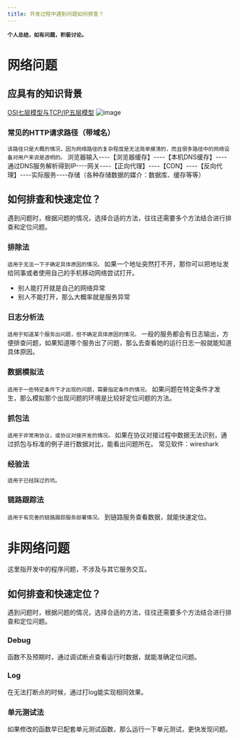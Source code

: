 ```yaml
---
title: 开发过程中遇到问题如何排查？
---
```

**`个人总结，如有问题，积极讨论。`**

# 网络问题

## 应具有的知识背景

[OSI七层模型与TCP/IP五层模型](https://www.cnblogs.com/qishui/p/5428938.html)
![image](https://goframe.org/download/thumbnails/23527898/%E7%BD%91%E7%BB%9C%E5%B1%82.gif?version=1&amp;modificationDate=1631158003090&amp;api=v2)

### 常见的HTTP请求路径（带域名）

 `该路径只是大概的情况，因为网络路径的复杂程度是无法简单摸清的，而且很多路径中的网络设备对用户来说是透明的。`
浏览器输入----【浏览器缓存】----【本机DNS缓存】----通过DNS服务解析得到IP----网关----【正向代理】----【CDN】----【反向代理】----实际服务----存储（各种存储数据的媒介：数据库、缓存等等）

## 如何排查和快速定位？

遇到问题时，根据问题的情况，选择合适的方法，往往还需要多个方法结合进行排查和定位问题。

### 排除法

 `适用于无法一下子确定具体原因的情况。`
如果一个地址突然打不开，那你可以把地址发给同事或者使用自己的手机移动网络尝试打开。

- 别人能打开就是自己的网络异常
- 别人不能打开，那么大概率就是服务异常

### 日志分析法

 `适用于知道某个服务出问题，但不确定具体原因的情况。`
一般的服务都会有日志输出，方便排查问题，如果知道哪个服务出了问题，那么去查看她的运行日志一般就能知道具体原因。

### 数据模拟法

 `适用于一些特定条件下才出现的问题，需要指定条件的情况。`
如果问题在特定条件才发生，那么模拟那个出现问题的环境是比较好定位问题的方法。

### 抓包法

 `适用于非常用协议，或协议对接开发的情况。`
如果在协议对接过程中数据无法识别，通过抓包与标准的例子进行数据对比，能看出问题所在。
常见软件：wireshark

### 经验法

 `适用于已经踩过的坑。`

### 链路跟踪法

 `适用于有完善的链路跟踪服务部署情况。`
到链路服务查看数据，就能快速定位。

# 非网络问题

这里指开发中的程序问题，不涉及与其它服务交互。

## 如何排查和快速定位？

遇到问题时，根据问题的情况，选择合适的方法，往往还需要多个方法结合进行排查和定位问题。

### Debug

函数不及预期时，通过调试断点查看运行时数据，就能准确定位问题。

### Log

在无法打断点的时候，通过打log能实现相同效果。

### 单元测试法

如果修改的函数早已配套单元测试函数，那么运行一下单元测试，更快发现问题。

